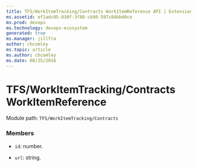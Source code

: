 ```yaml
---
title: TFS/WorkItemTracking/Contracts WorkItemReference API | Extensions for Azure DevOps Services
ms.assetid: ef1adc05-038f-3f88-cb86-597c84bb40ce
ms.prod: devops
ms.technology: devops-ecosystem
generated: true
ms.manager: jillfra
author: chcomley
ms.topic: article
ms.author: chcomley
ms.date: 08/25/2016
---
```


# TFS/WorkItemTracking/Contracts WorkItemReference

Module path: `TFS/WorkItemTracking/Contracts`


### Members

* `id`: number. 

* `url`: string. 

